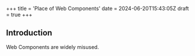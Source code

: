 +++
title = 'Place of Web Components'
date = 2024-06-20T15:43:05Z
draft = true
+++

## Introduction

Web Components are widely misused.
